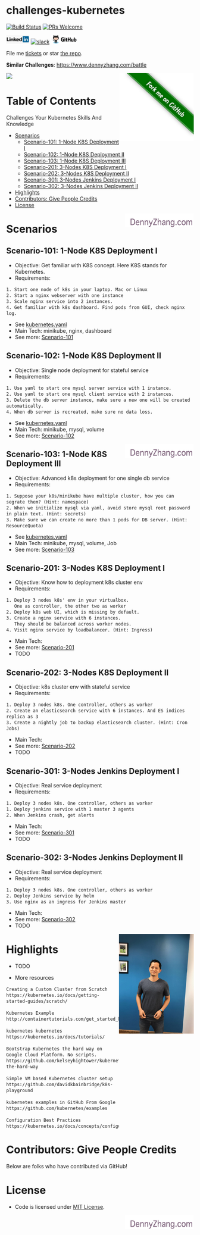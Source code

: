 # challenges-kubernetes

[![Build Status](https://travis-ci.org/DennyZhang/challenges-kubernetes.svg?branch=master)](https://travis-ci.org/DennyZhang/challenges-kubernetes) [![PRs Welcome](https://img.shields.io/badge/PRs-welcome-brightgreen.svg)](http://makeapullrequest.com)

[![LinkedIn](https://raw.githubusercontent.com/USDevOps/mywechat-slack-group/master/images/linkedin.png)](https://www.linkedin.com/in/dennyzhang001) <a href="https://www.dennyzhang.com/slack" target="_blank" rel="nofollow"><img src="http://slack.dennyzhang.com/badge.svg" alt="slack"/></a> [![Github](https://raw.githubusercontent.com/USDevOps/mywechat-slack-group/master/images/github.png)](https://github.com/DennyZhang)

File me [tickets](https://github.com/DennyZhang/challenges-kubernetes/issues) or star [the repo](https://github.com/DennyZhang/challenges-kubernetes).

**Similar Challenges**: https://www.dennyzhang.com/battle

<a href="https://github.com/DennyZhang?tab=followers"><img align="right" width="200" height="183" src="https://raw.githubusercontent.com/USDevOps/mywechat-slack-group/master/images/fork_github.png" /></a>

<a href="https://www.dennyzhang.com"><img src="https://raw.githubusercontent.com/DennyZhang/challenges-kubernetes/master/images/kubernetes.png"/> </a>

Table of Contents
=================
Challenges Your Kubernetes Skills And Knowledge

   * [Scenarios](#scenarios)
      * [Scenario-101: 1-Node K8S Deployment I](#scenario-101-1-node-k8s-deployment-i)
      * [Scenario-102: 1-Node K8S Deployment II](#scenario-102-1-node-k8s-deployment-ii)
      * [Scenario-103: 1-Node K8S Deployment III](#scenario-103-1-node-k8s-deployment-iii)
      * [Scenario-201: 3-Nodes K8S Deployment I](#scenario-201-3-nodes-k8s-deployment-i)
      * [Scenario-202: 3-Nodes K8S Deployment II](#scenario-202-3-nodes-k8s-deployment-ii)
      * [Scenario-301: 3-Nodes Jenkins Deployment I](#scenario-301-3-nodes-jenkins-deployment-i)
      * [Scenario-302: 3-Nodes Jenkins Deployment II](#scenario-302-3-nodes-jenkins-deployment-ii)
   * [Highlights](#highlights)
   * [Contributors: Give People Credits](#contributors-give-people-credits)
   * [License](#license)

<a href="https://www.dennyzhang.com"><img align="right" width="185" height="37" src="https://raw.githubusercontent.com/USDevOps/mywechat-slack-group/master/images/dns_small.png"></a>

# Scenarios

## Scenario-101: 1-Node K8S Deployment I
- Objective: Get familiar with K8S concept. Here K8S stands for Kubernetes.
- Requirements:
```
1. Start one node of k8s in your laptop. Mac or Linux
2. Start a nginx webserver with one instance
3. Scale nginx service into 2 instances.
4. Get familiar with k8s dashboard. Find pods from GUI, check nginx log.
```
- See [kubernetes.yaml](Scenario-101/kubernetes.yaml)
- Main Tech: minikube, nginx, dashboard
- See more: [Scenario-101](./Scenario-101)

## Scenario-102: 1-Node K8S Deployment II
- Objective: Single node deployment for stateful service
- Requirements:
```
1. Use yaml to start one mysql server service with 1 instance.
2. Use yaml to start one mysql client service with 2 instances.
3. Delete the db server instance, make sure a new one will be created automatically.
4. When db server is recreated, make sure no data loss.
```
- See [kubernetes.yaml](Scenario-102/kubernetes.yaml)
- Main Tech: minikube, mysql, volume
- See more: [Scenario-102](./Scenario-102)

<a href="https://www.dennyzhang.com"><img align="right" width="185" height="37" src="https://raw.githubusercontent.com/USDevOps/mywechat-slack-group/master/images/dns_small.png"></a>

## Scenario-103: 1-Node K8S Deployment III
- Objective: Advanced k8s deployment for one single db service
- Requirements:
```
1. Suppose your k8s/minikube have multiple cluster, how you can segrate them? (Hint: namespace)
2. When we initialize mysql via yaml, avoid store mysql root password in plain text. (Hint: secrets)
3. Make sure we can create no more than 1 pods for DB server. (Hint: ResourceQuota)
```
- See [kubernetes.yaml](Scenario-103/kubernetes.yaml)
- Main Tech: minikube, mysql, volume, Job
- See more: [Scenario-103](./Scenario-103)

## Scenario-201: 3-Nodes K8S Deployment I
- Objective: Know how to deployment k8s cluster env
- Requirements:
```
1. Deploy 3 nodes k8s' env in your virtualbox.
   One as controller, the other two as worker
2. Deploy k8s web UI, which is missing by default.
3. Create a nginx service with 6 instances.
   They should be balanced across worker nodes.
4. Visit nginx service by loadbalancer. (Hint: Ingress)
```
- Main Tech:
- See more: [Scenario-201](./Scenario-201)
- TODO

## Scenario-202: 3-Nodes K8S Deployment II
- Objective: k8s cluster env with stateful service
- Requirements:
```
1. Deploy 3 nodes k8s. One controller, others as worker
2. Create an elasticsearch service with 6 instances. And ES indices replica as 3
3. Create a nightly job to backup elasticsearch cluster. (Hint: Cron Jobs)
```
- Main Tech:
- See more: [Scenario-202](./Scenario-202)
- TODO

## Scenario-301: 3-Nodes Jenkins Deployment I
- Objective: Real service deployment
- Requirements:
```
1. Deploy 3 nodes k8s. One controller, others as worker
1. Deploy jenkins service with 1 master 3 agents
2. When Jenkins crash, get alerts
```
- Main Tech:
- See more: [Scenario-301](./Scenario-301)
- TODO

## Scenario-302: 3-Nodes Jenkins Deployment II
- Objective: Real service deployment
- Requirements:
```
1. Deploy 3 nodes k8s. One controller, others as worker
2. Deploy Jenkins service by helm
3. Use nginx as an ingress for Jenkins master
```
- Main Tech:
- See more: [Scenario-302](./Scenario-302)
- TODO

<a href="https://www.dennyzhang.com"><img align="right" width="201" height="268" src="https://raw.githubusercontent.com/USDevOps/mywechat-slack-group/master/images/denny_201706.png"></a>

# Highlights
- TODO

- More resources
```
Creating a Custom Cluster from Scratch
https://kubernetes.io/docs/getting-started-guides/scratch/

Kubernetes Example
http://containertutorials.com/get_started_kubernetes/k8s_example.html

kubernetes kubernetes
https://kubernetes.io/docs/tutorials/

Bootstrap Kubernetes the hard way on Google Cloud Platform. No scripts.
https://github.com/kelseyhightower/kubernetes-the-hard-way

Simple VM based Kubernetes cluster setup
https://github.com/davidkbainbridge/k8s-playground

kubernetes examples in GitHub From Google
https://github.com/kubernetes/examples

Configuration Best Practices
https://kubernetes.io/docs/concepts/configuration/overview/
```

# Contributors: Give People Credits
Below are folks who have contributed via GitHub!

# License
- Code is licensed under [MIT License](https://www.dennyzhang.com/wp-content/mit_license.txt).

<a href="https://www.dennyzhang.com"><img align="right" width="185" height="37" src="https://raw.githubusercontent.com/USDevOps/mywechat-slack-group/master/images/dns_small.png"></a>
